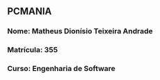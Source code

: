## PCMANIA

### Nome: Matheus Dionísio Teixeira Andrade

### Matrícula: 355

### Curso: Engenharia de Software
